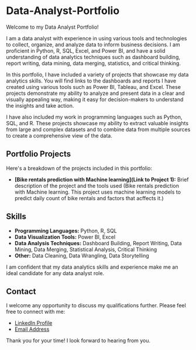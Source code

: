 # Data-Analyst-Portfolio


Welcome to my Data Analyst Portfolio!

I am a data analyst with experience in using various tools and technologies to collect, organize, and analyze data to inform business decisions. I am proficient in Python, R, SQL, Excel, and Power BI, and have a solid understanding of data analytics techniques such as dashboard building, report writing, data mining, data merging, statistics, and critical thinking.

In this portfolio, I have included a variety of projects that showcase my data analytics skills. You will find links to the dashboards and reports I have created using various tools such as Power BI, Tableau, and Excel. These projects demonstrate my ability to analyze and present data in a clear and visually appealing way, making it easy for decision-makers to understand the insights and take action.

I have also included my work in programming languages such as Python, SQL, and R. These projects showcase my ability to extract valuable insights from large and complex datasets and to combine data from multiple sources to create a comprehensive view of the data.

## Portfolio Projects

Here's a breakdown of the projects included in this portfolio:

*   **[Bike rentals prediction with Machine learning](Link to Project 1):** Brief description of the project and the tools used (Bike rentals prediction with Machine learning. This project uses machine learning models to predict daily count of bike rentals and factors that acffects it.)


## Skills

*   **Programming Languages:** Python, R, SQL
*   **Data Visualization Tools:** Power BI, Excel
*   **Data Analysis Techniques:** Dashboard Building, Report Writing, Data Mining, Data Merging, Statistical Analysis, Critical Thinking
*   **Other:** Data Cleaning, Data Wrangling, Data Storytelling



I am confident that my data analytics skills and experience make me an ideal candidate for any data analyst role.

## Contact

I welcome any opportunity to discuss my qualifications further. Please feel free to connect with me:

*   [LinkedIn Profile](www.linkedin.com/in/ruona-o-emevor-10b00b1a9)
*   [Email Address](ogheneruonaohwodo@gmail.com)

Thank you for your time! I look forward to hearing from you.
